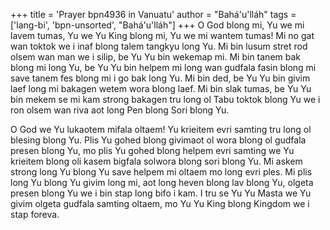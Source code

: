 +++
title = 'Prayer bpn4936 in Vanuatu'
author = "Bahá'u'lláh"
tags = ['lang-bi', 'bpn-unsorted', "Bahá'u'lláh"]
+++
O God blong mi, Yu we mi lavem tumas, Yu we Yu King blong mi, Yu we mi wantem tumas!   Mi no gat wan toktok we i inaf blong talem tangkyu long Yu.  Mi bin lusum stret rod olsem wan man we i silip, be Yu Yu bin wekemap mi. Mi bin tanem bak blong mi long Yu, be Yu Yu bin helpem mi long wan gudfala fasin blong mi save tanem fes blong mi i go bak long Yu.  Mi bin ded, be Yu Yu bin givim laef long mi bakagen wetem wora blong laef. Mi bin slak tumas, be Yu Yu bin mekem se mi kam strong bakagen tru long ol Tabu toktok blong Yu we i ron olsem wan riva aot long Pen blong Sori blong Yu.

O God we Yu lukaotem mifala oltaem! Yu krieitem evri samting tru long ol blesing blong Yu.  Plis Yu gohed blong givimaot ol wora blong ol gudfala presen blong Yu, mo plis Yu gohed blong helpem evri samting we Yu krieitem blong oli kasem bigfala solwora blong sori blong Yu.  Mi askem strong long Yu blong Yu save helpem mi oltaem mo long evri ples.  Mi plis long Yu blong Yu givim long mi, aot long heven blong lav blong Yu, olgeta presen blong Yu we i bin stap long bifo i kam.  I tru se Yu Yu Masta we Yu givim olgeta gudfala samting oltaem, mo Yu Yu King blong Kingdom we i stap foreva.
